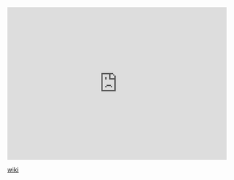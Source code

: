 <iframe width="100%" height="350" frameborder="0" allow="accelerometer; autoplay; clipboard-write; encrypted-media; gyroscope; picture-in-picture" allowfullscreen src="https://en.wikipedia.org/wiki/Proto-Indo-European-mythology#Other-propositions-3"></iframe>

[wiki](https://en.wikipedia.org/wiki/Proto-Indo-European-mythology#Other-propositions-3)